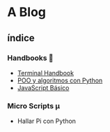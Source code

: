 # A Blog

## índice

### Handbooks 📗

- [Terminal Handbook](!https://github.com/AndresNunezG/The-A-Blog/tree/main/handbook/Terminal)
- [POO y algoritmos con Python](!https://github.com/AndresNunezG/The-A-Blog/tree/main/handbook/PythonAlgoritmosPOO)
- [JavaScript Básico](!https://github.com/AndresNunezG/The-A-Blog/tree/main/handbook/JavaScriptBasico)

### Micro Scripts µ

- Hallar Pi con Python
